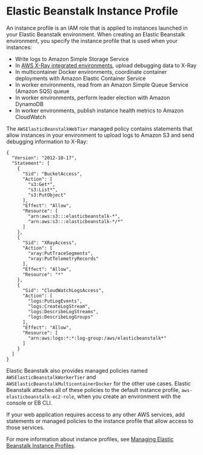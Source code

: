 # Elastic Beanstalk Instance Profile<a name="concepts-roles-instance"></a>

An instance profile is an IAM role that is applied to instances launched in your Elastic Beanstalk environment\. When creating an Elastic Beanstalk environment, you specify the instance profile that is used when your instances:
+ Write logs to Amazon Simple Storage Service
+ In [AWS X\-Ray integrated environments](environment-configuration-debugging.md), upload debugging data to X\-Ray
+ In multicontainer Docker environments, coordinate container deployments with Amazon Elastic Container Service
+ In worker environments, read from an Amazon Simple Queue Service \(Amazon SQS\) queue
+ In worker environments, perform leader election with Amazon DynamoDB
+ In worker environments, publish instance health metrics to Amazon CloudWatch

The `AWSElasticBeanstalkWebTier` managed policy contains statements that allow instances in your environment to upload logs to Amazon S3 and send debugging information to X\-Ray:

```
{
  "Version": "2012-10-17",
  "Statement": [
    {
      "Sid": "BucketAccess",
      "Action": [
        "s3:Get*",
        "s3:List*",
        "s3:PutObject"
      ],
      "Effect": "Allow",
      "Resource": [
        "arn:aws:s3:::elasticbeanstalk-*",
        "arn:aws:s3:::elasticbeanstalk-*/*"
      ]
    },
    {
      "Sid": "XRayAccess",
      "Action": [
        "xray:PutTraceSegments",
        "xray:PutTelemetryRecords"
      ],
      "Effect": "Allow",
      "Resource": "*"
    },
    {
      "Sid": "CloudWatchLogsAccess",
      "Action": [
        "logs:PutLogEvents",
        "logs:CreateLogStream",
        "logs:DescribeLogStreams",
        "logs:DescribeLogGroups"
      ],
      "Effect": "Allow",
      "Resource": [
        "arn:aws:logs:*:*:log-group:/aws/elasticbeanstalk*"
      ]
    }
  ]
}
```

Elastic Beanstalk also provides managed policies named `AWSElasticBeanstalkWorkerTier` and `AWSElasticBeanstalkMulticontainerDocker` for the other use cases\. Elastic Beanstalk attaches all of these policies to the default instance profile, `aws-elasticbeanstalk-ec2-role`, when you create an environment with the console or EB CLI\.

If your web application requires access to any other AWS services, add statements or managed policies to the instance profile that allow access to those services\.

For more information about instance profiles, see [Managing Elastic Beanstalk Instance Profiles](iam-instanceprofile.md)\.